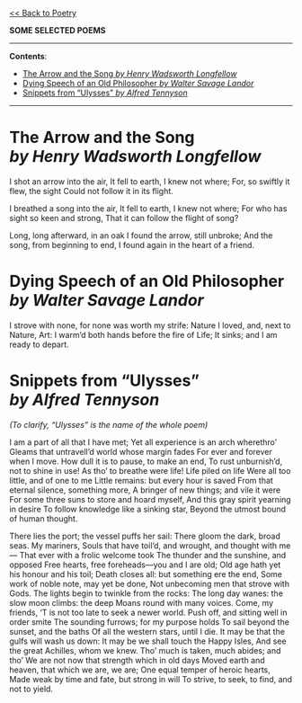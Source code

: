 [<< Back to Poetry](https://pranigopu.github.io/art/poetry)

**SOME SELECTED POEMS**

---

**Contents**:

- [The Arrow and the Song  _by Henry Wadsworth Longfellow_](#the-arrow-and-the-song--by-henry-wadsworth-longfellow)
- [Dying Speech of an Old Philosopher  _by Walter Savage Landor_](#dying-speech-of-an-old-philosopher--by-walter-savage-landor)
- [Snippets from “Ulysses”  _by Alfred Tennyson_](#snippets-from-ulysses--by-alfred-tennyson)

---

# The Arrow and the Song <br> _by Henry Wadsworth Longfellow_
I shot an arrow into the air,
It fell to earth, I knew not where;
For, so swiftly it flew, the sight
Could not follow it in its flight.

I breathed a song into the air,
It fell to earth, I knew not where;
For who has sight so keen and strong,
That it can follow the flight of song?

Long, long afterward, in an oak
I found the arrow, still unbroke;
And the song, from beginning to end,
I found again in the heart of a friend.

# Dying Speech of an Old Philosopher <br> _by Walter Savage Landor_
I strove with none, for none was worth my strife:
Nature I loved, and, next to Nature, Art:
I warm’d both hands before the fire of Life;
It sinks; and I am ready to depart.

# Snippets from “Ulysses” <br> _by Alfred Tennyson_
_(To clarify, “Ulysses” is the name of the whole poem)_

I am a part of all that I have met;
Yet all experience is an arch wherethro’
Gleams that untravell’d world whose margin fades
For ever and forever when I move.
How dull it is to pause, to make an end,
To rust unburnish’d, not to shine in use!
As tho’ to breathe were life! Life piled on life
Were all too little, and of one to me
Little remains: but every hour is saved
From that eternal silence, something more,
A bringer of new things; and vile it were
For some three suns to store and hoard myself,
And this gray spirit yearning in desire
To follow knowledge like a sinking star,
Beyond the utmost bound of human thought.

There lies the port; the vessel puffs her sail:
There gloom the dark, broad seas. My mariners,
Souls that have toil’d, and wrought, and thought with me—
That ever with a frolic welcome took
The thunder and the sunshine, and opposed
Free hearts, free foreheads—you and I are old;
Old age hath yet his honour and his toil;
Death closes all: but something ere the end,
Some work of noble note, may yet be done,
Not unbecoming men that strove with Gods.
The lights begin to twinkle from the rocks:
The long day wanes: the slow moon climbs: the deep
Moans round with many voices. Come, my friends,
‘T is not too late to seek a newer world.
Push off, and sitting well in order smite
The sounding furrows; for my purpose holds
To sail beyond the sunset, and the baths
Of all the western stars, until I die.
It may be that the gulfs will wash us down:
It may be we shall touch the Happy Isles,
And see the great Achilles, whom we knew.
Tho’ much is taken, much abides; and tho’
We are not now that strength which in old days
Moved earth and heaven, that which we are, we are;
One equal temper of heroic hearts,
Made weak by time and fate, but strong in will
To strive, to seek, to find, and not to yield.